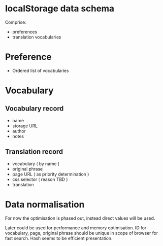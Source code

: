 # localStorage data schema

Comprise:
* preferences
* translation vocabularies
 
# Preference
* Ordered list of vocabularies  

# Vocabulary

## Vocabulary record
* name
* storage URL
* author 
* notes

## Translation record
* vocabulary ( by name )
* original phrase
* page URL ( as priority determination )
* css selector ( reason TBD )
* translation


# Data normalisation
For now the optimisation is phased out, instead direct values will be used.

Later could be used for performance and memory optimisation. 
ID for vocabulary, page, original phrase should be unique in scope of browser 
for fast search. Hash seems to be efficient presentation. 

